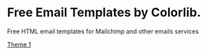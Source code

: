 # Free Email Templates by Colorlib.

Free HTML email templates for Mailchimp and other emails services

<a href="/1">Theme 1</a>
